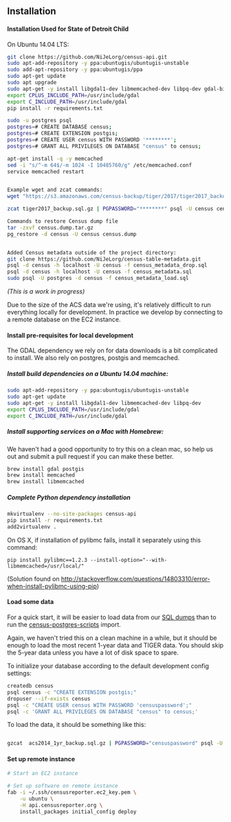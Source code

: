 ## Installation

#### Installation Used for State of Detroit Child
On Ubuntu 14.04 LTS:

```bash
git clone https://github.com/NiJeLorg/census-api.git
sudo apt-add-repository -y ppa:ubuntugis/ubuntugis-unstable
sudo add-apt-repository -y ppa:ubuntugis/ppa
sudo apt-get update
sudo apt upgrade
sudo apt-get -y install libgdal1-dev libmemcached-dev libpq-dev gdal-bin python-gdal python3-gdal python-pip python-dev postgresql postgresql-contrib postgresql-9.5-postgis-scripts
export CPLUS_INCLUDE_PATH=/usr/include/gdal
export C_INCLUDE_PATH=/usr/include/gdal
pip install -r requirements.txt

sudo -u postgres psql
postgres=# CREATE DATABASE census;
postgres=# CREATE EXTENSION postgis;
postgres=# CREATE USER census WITH PASSWORD '********';
postgres=# GRANT ALL PRIVILEGES ON DATABASE "census" to census;

apt-get install -q -y memcached
sed -i "s/^-m 64$/-m 1024 -I 10485760/g" /etc/memcached.conf
service memcached restart


Example wget and zcat commands:
wget "https://s3.amazonaws.com/census-backup/tiger/2017/tiger2017_backup.sql.gz"

zcat tiger2017_backup.sql.gz | PGPASSWORD="********" psql -U census census

Commands to restore Census dump file
tar -zxvf census.dump.tar.gz
pg_restore -d census -U census census.dump


Added Census metadata outside of the project directory:
git clone https://github.com/NiJeLorg/census-table-metadata.git
psql -d census -h localhost -U census -f census_metadata_drop.sql
psql -d census -h localhost -U census -f census_metadata.sql
sudo psql -U postgres -d census -f census_metadata_load.sql


```



*(This is a work in progress)*

Due to the size of the ACS data we're using, it's relatively difficult to run everything locally for development. In practice we develop by connecting to a remote database on the EC2 instance.

#### Install pre-requisites for local development

The GDAL dependency we rely on for data downloads is a bit complicated to install. We also rely on postgres, postgis and memcached.

##### Install build dependencies on a Ubuntu 14.04 machine:

```bash
sudo apt-add-repository -y ppa:ubuntugis/ubuntugis-unstable
sudo apt-get update
sudo apt-get -y install libgdal1-dev libmemcached-dev libpq-dev
export CPLUS_INCLUDE_PATH=/usr/include/gdal
export C_INCLUDE_PATH=/usr/include/gdal
```

##### Install supporting services on a Mac with Homebrew:

We haven't had a good opportunity to try this on a clean mac, so help us out and submit a pull request if you can make these better.

```bash
brew install gdal postgis
brew install memcached
brew install libmemcached
```

##### Complete Python dependency installation

```bash
mkvirtualenv --no-site-packages census-api
pip install -r requirements.txt
add2virtualenv .
```

On OS X, if installation of pylibmc fails, install it separately using this command:

    pip install pylibmc==1.2.3 --install-option="--with-libmemcached=/usr/local/"

(Solution found on http://stackoverflow.com/questions/14803310/error-when-install-pylibmc-using-pip)

#### Load some data

For a quick start, it will be easier to load data from our [SQL dumps](http://censusreporter.tumblr.com/post/73727555158/easier-access-to-acs-data) than to run the [census-postgres-scripts](https://github.com/censusreporter/census-postgres-scripts) import. 

Again, we haven't tried this on a clean machine in a while, but it should be enough to load the most recent 1-year data and TIGER data. You should skip the 5-year data unless you have a lot of disk space to spare.

To initialize your database according to the default development config settings:

```bash
createdb census
psql census -c "CREATE EXTENSION postgis;"
dropuser --if-exists census
psql -c "CREATE USER census WITH PASSWORD 'censuspassword';"
psql -c 'GRANT ALL PRIVILEGES ON DATABASE "census" to census;'
```

To load the data, it should be something like this:

```bash

gzcat  acs2014_1yr_backup.sql.gz | PGPASSWORD="censuspassword" psql -U census census
```

#### Set up remote instance

```bash
# Start an EC2 instance

# Set up software on remote instance
fab -i ~/.ssh/censusreporter.ec2_key.pem \
    -u ubuntu \
    -H api.censusreporter.org \
    install_packages initial_config deploy
```

